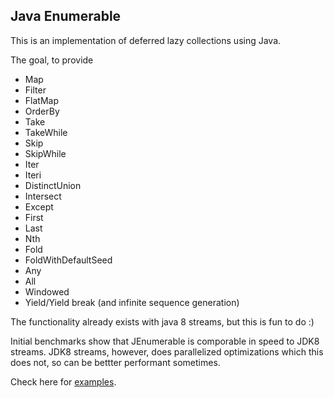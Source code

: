 Java Enumerable
----

This is an implementation of deferred lazy collections using Java.

The goal, to provide

- Map
- Filter
- FlatMap
- OrderBy
- Take
- TakeWhile
- Skip
- SkipWhile
- Iter
- Iteri
- DistinctUnion
- Intersect
- Except
- First
- Last
- Nth
- Fold
- FoldWithDefaultSeed
- Any
- All
- Windowed
- Yield/Yield break (and infinite sequence generation)

The functionality already exists with java 8 streams, but this is fun to do :)

Initial benchmarks show that JEnumerable is comporable in speed to JDK8 streams. JDK8 streams, however, does parallelized optimizations which this does not, so can be bettter performant sometimes.  

Check here for [examples](blob/master/enumerable/src/test/java/TestEnumerable.java).
